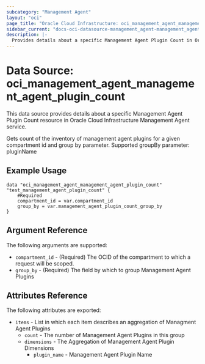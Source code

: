 ```yaml
---
subcategory: "Management Agent"
layout: "oci"
page_title: "Oracle Cloud Infrastructure: oci_management_agent_management_agent_plugin_count"
sidebar_current: "docs-oci-datasource-management_agent-management_agent_plugin_count"
description: |-
  Provides details about a specific Management Agent Plugin Count in Oracle Cloud Infrastructure Management Agent service
---
```


# Data Source: oci_management_agent_management_agent_plugin_count
This data source provides details about a specific Management Agent Plugin Count resource in Oracle Cloud Infrastructure Management Agent service.

Gets count of the inventory of management agent plugins for a given compartment id and group by parameter.
Supported groupBy parameter: pluginName


## Example Usage

```hcl
data "oci_management_agent_management_agent_plugin_count" "test_management_agent_plugin_count" {
	#Required
	compartment_id = var.compartment_id
	group_by = var.management_agent_plugin_count_group_by
}
```

## Argument Reference

The following arguments are supported:

* `compartment_id` - (Required) The OCID of the compartment to which a request will be scoped.
* `group_by` - (Required) The field by which to group Management Agent Plugins


## Attributes Reference

The following attributes are exported:

* `items` - List in which each item describes an aggregation of Managment Agent Plugins
	* `count` - The number of Management Agent Plugins in this group
	* `dimensions` - The Aggregation of Management Agent Plugin Dimensions
		* `plugin_name` - Management Agent Plugin Name

